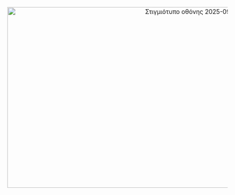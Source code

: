 <p align="center">
  <img width="882" height="414" alt="Στιγμιότυπο οθόνης 2025-09-21 054817" src="https://github.com/user-attachments/assets/e6c6323f-8442-4c2e-afdb-27ed7ac632a0" />
</p>
